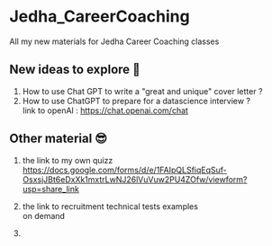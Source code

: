 # Jedha_CareerCoaching
All my new materials for Jedha Career Coaching classes

## New ideas to explore 🚀  
1. How to use Chat GPT to write a "great and unique" cover letter ? 
2. How to use ChatGPT to prepare for a datascience interview ?  
link to openAI : https://chat.openai.com/chat  

## Other material 😎  
1. the link to my own quizz  
https://docs.google.com/forms/d/e/1FAIpQLSfiqEqSuf-OsxsjJBt6eDxXk1mxtrLwNJ26lVuVuw2PU4ZOfw/viewform?usp=share_link  

2. the link to recruitment technical tests examples  
on demand  

3. 

